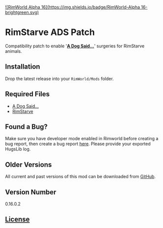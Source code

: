 [![RimWorld Alpha 16](https://img.shields.io/badge/RimWorld-Alpha 16-brightgreen.svg)](http://rimworldgame.com/)

# RimStarve ADS Patch
Compatibility patch to enable '**[A Dog Said...](https://github.com/kaptain-kavern/ADogSaid/releases)**' surgeries for RimStarve animals.

## Installation
Drop the latest release into your `RimWorld/Mods` folder.

## Required Files
- [A Dog Said...](https://github.com/kaptain-kavern/ADogSaid/releases)
- [RimStarve](https://github.com/apkd/RimStarve/releases)

## Found a Bug?
Make sure you have developer mode enabled in Rimworld before creating a bug report, then create a bug report [here](https://github.com/Qwynn/RimStarveADS/issues). Please provide your exported HugsLib log.

## Older Versions
All current and past versions of this mod can be downloaded from [GitHub](https://github.com/Qwynn/RimStarveADS/releases).

## Version Number
0.16.0.2

## [License](https://creativecommons.org/licenses/by-nc-sa/4.0/)
